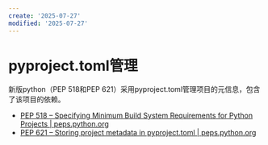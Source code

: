 ```yaml
---
create: '2025-07-27'
modified: '2025-07-27'
---
```


# pyproject.toml管理

新版python（PEP 518和PEP 621）采用pyproject.toml管理项目的元信息，包含了该项目的依赖。

* [PEP 518 – Specifying Minimum Build System Requirements for Python Projects | peps.python.org](https://peps.python.org/pep-0518/)
* [PEP 621 – Storing project metadata in pyproject.toml | peps.python.org](https://peps.python.org/pep-0621/)

```toml
```